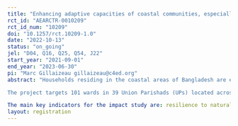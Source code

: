 ```yaml
---
title: "Enhancing adaptive capacities of coastal communities, especially women, to cope with climate change induced salinity"
rct_id: "AEARCTR-0010209"
rct_id_num: "10209"
doi: "10.1257/rct.10209-1.0"
date: "2022-10-13"
status: "on_going"
jel: "D04, Q16, Q25, Q54, J22"
start_year: "2021-09-01"
end_year: "2023-06-30"
pi: "Marc Gillaizeau gillaizeau@c4ed.org"
abstract: "Households residing in the coastal areas of Bangladesh are extremely vulnerable to the effects of climate change. The higher incidence of floods and storms as well as the rise of the sea level induce frequent saltwater intrusion into freshwater resources. Consequently, the productivity of traditional agricultural activities decreases significantly while access to clean drinking water deteriorates. We use a clustered phase-in randomized control trial to study the impact of a project that aims to sustainably increase household resilience to natural disasters and to their consequences in terms of soil and water salinity. This project, implemented in the districts of Khulna and Satkhira, focusses on climate change adaptation and aims to provide households with access to sources of clean drinking water located closer to their house, thereby allowing women to re-allocate time from fetching water (for which they are responsible in the vast majority of surveyed households) towards: i) training on climate-adaptive livelihoods, and ii) income-generating activities promoted by the project. Women who participate in the project are organized into Women Livelihood Groups, through which they receive training on climate-adaptive livelihoods, as well as input support to implement said livelihoods. 
The project targets 101 wards in 39 Union Parishads (UPs) located across five Upazilas in the districts of Khulna and Satkhira. The RCT design includes two phases, with project implementation starting in February 2022 in the "early" group, and in October 2022 in the "late" group. We stratified randomization by Upazila and randomly allocated 25 UPs to the "early" group, and 15 UPs to the "late" group. Baseline data were collected on 3,120 beneficiaries in October 2021, and follow-up endline data will be collected in October 2022.
The main key indicators for the impact study are: resilience to natural shocks, captured in different dimensions, e.g., financial improvements (income, savings), self-reported preparedness; food security and diversity; income diversification and stability. Finally, we will analyze whether impacts arise through the intended key mechanism, namely that the drinking water solutions provided by the project allow women to re-allocate time towards income generation through adaptive livelihoods. "
layout: registration
---
```



